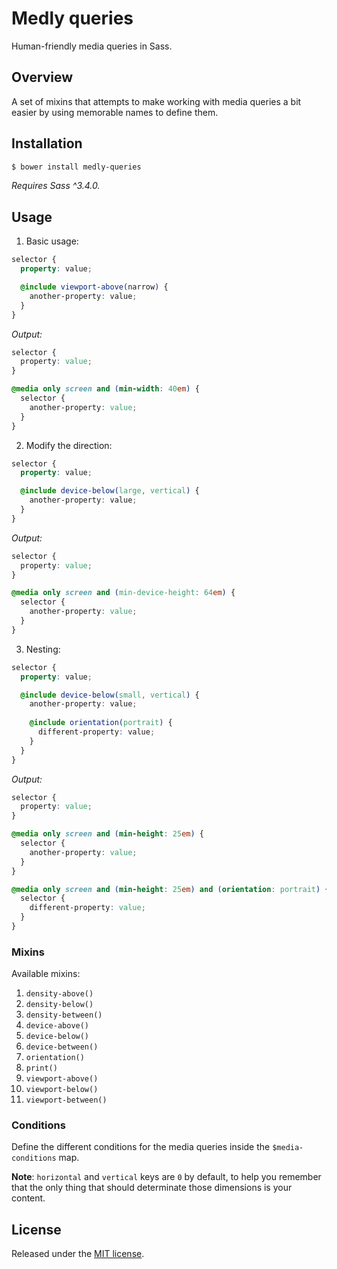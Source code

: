 # Medly queries

Human-friendly media queries in Sass.

## Overview

A set of mixins that attempts to make working with media queries a bit easier
by using memorable names to define them.

## Installation

```sh
$ bower install medly-queries
```

_Requires Sass ^3.4.0._

## Usage

1. Basic usage:

  ```scss
  selector {
    property: value;
  
    @include viewport-above(narrow) {
      another-property: value;
    }
  }
  ```
  
  _Output:_
  
  ```css
  selector {
    property: value;
  }
  
  @media only screen and (min-width: 40em) {
    selector {
      another-property: value;
    }
  }
  ```
  
2. Modify the direction:

  ```scss
  selector {
    property: value;
  
    @include device-below(large, vertical) {
      another-property: value;
    }
  }
  ```
  
  _Output:_
  
  ```css
  selector {
    property: value;
  }
  
  @media only screen and (min-device-height: 64em) {
    selector {
      another-property: value;
    }
  }
  ```
  
3. Nesting:

  ```scss
  selector {
    property: value;
  
    @include device-below(small, vertical) {
      another-property: value;
      
      @include orientation(portrait) {
        different-property: value;
      }
    }
  }
  ```
  
  _Output:_
  
  ```css
  selector {
    property: value;
  }
  
  @media only screen and (min-height: 25em) {
    selector {
      another-property: value;
    }
  }
  
  @media only screen and (min-height: 25em) and (orientation: portrait) {
    selector {
      different-property: value;
    }
  }
  ```

### Mixins

Available mixins:

1. `density-above()`
2. `density-below()`
3. `density-between()`
4. `device-above()`
5. `device-below()`
6. `device-between()`
7. `orientation()`
8. `print()`
9. `viewport-above()`
10. `viewport-below()`
11. `viewport-between()`

### Conditions

Define the different conditions for the media queries inside the
`$media-conditions` map.

__Note__: `horizontal` and `vertical` keys are `0` by default, to help you
remember that the only thing that should determinate those dimensions is your
content.

## License

Released under the [MIT license](license.md).
